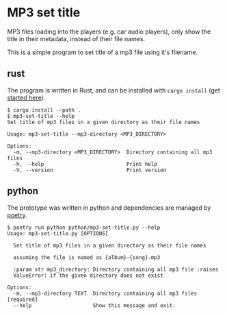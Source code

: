 # MP3 set title #

MP3 files loading into the players (e.g. car audio players), only show the title in their metadata, instead of their file names.

This is a simple program to set title of a mp3 file using it's filename.

## rust ##

The program is written in Rust, and can be installed with `cargo install` (get [started here](https://doc.rust-lang.org/cargo/getting-started/installation.html)).

```
$ cargo install --path .
$ mp3-set-title --help
Set title of mp3 files in a given directory as their file names

Usage: mp3-set-title --mp3-directory <MP3_DIRECTORY>

Options:
  -m, --mp3-directory <MP3_DIRECTORY>  Directory containing all mp3 files
  -h, --help                           Print help
  -V, --version                        Print version
```

## python ##

The prototype was written in python and dependencies are managed by [poetry](https://python-poetry.org/).

```
$ poetry run python python/mp3-set-title.py --help
Usage: mp3-set-title.py [OPTIONS]

  Set title of mp3 files in a given directory as their file names

  assuming the file is named as {album}-{song}.mp3

  :param str mp3_directory: Directory containing all mp3 file :raises
  ValueError: if the given directory does not exist

Options:
  -m, --mp3-directory TEXT  Directory containing all mp3 files  [required]
  --help                    Show this message and exit.
```
